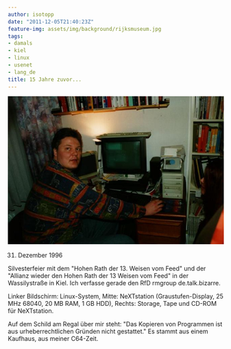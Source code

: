 ```yaml
---
author: isotopp
date: "2011-12-05T21:40:23Z"
feature-img: assets/img/background/rijksmuseum.jpg
tags:
- damals
- kiel
- linux
- usenet
- lang_de
title: 15 Jahre zuvor...
---
```

![Kris, 31-Dec-1996](/uploads/kris_19961231.jpg)

 31. Dezember 1996

Silvesterfeier mit dem "Hohen Rath der 13. Weisen vom Feed" und der "Allianz
wieder den Hohen Rath der 13 Weisen vom Feed" in der Wassilystraße in Kiel.
Ich verfasse gerade den RfD rmgroup de.talk.bizarre.

Linker Bildschirm: Linux-System, Mitte: NeXTstation (Graustufen-Display, 25
MHz 68040, 20 MB RAM, 1 GB HDD), Rechts: Storage, Tape und CD-ROM für
NeXTstation.

Auf dem Schild am Regal über mir steht: "Das Kopieren von Programmen ist aus
urheberrechtlichen Gründen nicht gestattet." Es stammt aus einem Kaufhaus,
aus meiner C64-Zeit.

